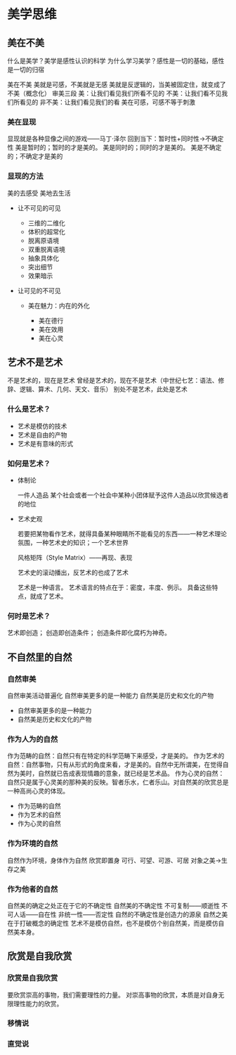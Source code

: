 # 美学思维

## 美在不美

什么是美学？美学是感性认识的科学
为什么学习美学？感性是一切的基础，感性是一切的归宿

美在不美
美就是可感，不美就是无感
美就是反逻辑的，当美被固定住，就变成了不美（概念化）
审美三段
美：让我们看见我们所看不见的
不美：让我们看不见我们所看见的
非不美：让我们看见我们的看
美在可感，可感不等于刺激


### 美在显现

显现就是各种显像之间的游戏——马丁·泽尔
回到当下：暂时性+同时性->不确定性
美是暂时的；暂时的才是美的。
美是同时的；同时的才是美的。
美是不确定的；不确定才是美的


### 显现的方法

美的去感受
美地去生活


- 让不可见的可见

	- 三维的二维化
	- 体积的超常化
	- 脱离原语境
	- 双重脱离语境
	- 抽象具体化
	- 突出细节
	- 效果暗示

- 让可见的不可见

	- 美在魅力：内在的外化

		- 美在德行
		- 美在效用
		- 美在心灵

## 艺术不是艺术

不是艺术的，现在是艺术
曾经是艺术的，现在不是艺术（中世纪七艺：语法、修辞、逻辑、算术、几何、天文、音乐）
别处不是艺术，此处是艺术


### 什么是艺术？

- 艺术是模仿的技术
- 艺术是自由的产物
- 艺术是有意味的形式

### 如何是艺术？

- 体制论

  一件人造品
  某个社会或者一个社会中某种小团体赋予这件人造品以欣赏候选者的地位
  
- 艺术史观

  若要把某物看作艺术，就得具备某种眼睛所不能看见的东西——一种艺术理论氛围，一种艺术史的知识；一个艺术世界
  
  风格矩阵（Style Matrix）——再现、表现
  
  艺术史的滚动播出，反艺术的也成了艺术
  
  艺术是一种语言。
  艺术语言的特点在于：密度，丰度、例示。
  具备这些特点，就成了艺术。
  
### 何时是艺术？

艺术即创造；
创造即创造条件；
创造条件即化腐朽为神奇。

## 不自然里的自然

### 自然审美

自然审美活动普遍化
自然审美更多的是一种能力
自然美是历史和文化的产物


- 自然审美更多的是一种能力
- 自然美是历史和文化的产物

### 作为人为的自然

作为范畴的自然：自然只有在特定的科学范畴下来感受，才是美的。
作为艺术的自然：自然事物，只有从形式的角度来看，才是美的。自然中无所谓美，在觉得自然为美时，自然就已告成表现情趣的意象，就已经是艺术品。
作为心灵的自然：自然只是属于心灵美的那种美的反映。智者乐水，仁者乐山。对自然美的欣赏总是一种高尚心灵的体现。

- 作为范畴的自然
- 作为艺术的自然
- 作为心灵的自然

### 作为环境的自然

自然作为环境，身体作为自然
欣赏即置身
可行、可望、可游、可居
对象之美->生存之美

### 作为他者的自然

自然美的确定之处正在于它的不确定性
自然美的不确定性
不可复制——顺逝性
不可人话——自在性
非统一性——否定性
自然的不确定性是创造力的源泉
自然之美在于打破概念的确定性
艺术不是模仿自然，也不是模仿个别自然美，而是模仿自然美本身。

## 欣赏是自我欣赏

### 欣赏是自我欣赏

要欣赏崇高的事物，我们需要理性的力量。
对崇高事物的欣赏，本质是对自身无限理性能力的欣赏。

### 移情说

### 直觉说

